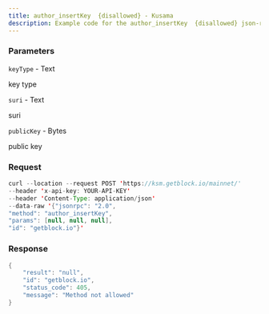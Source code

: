 ```yaml
---
title: author_insertKey  {disallowed} - Kusama
description: Example code for the author_insertKey  {disallowed} json-rpc method. Сomplete guide on how to use author_insertKey  {disallowed} json-rpc in GetBlock.io Web3 documentation.
---
```


### Parameters


`keyType` - Text

key type

`suri` - Text

suri

`publicKey` - Bytes

public key

### Request

``` java
curl --location --request POST 'https://ksm.getblock.io/mainnet/' 
--header 'x-api-key: YOUR-API-KEY' 
--header 'Content-Type: application/json' 
--data-raw '{"jsonrpc": "2.0",
"method": "author_insertKey",
"params": [null, null, null],
"id": "getblock.io"}'
```

###  Response

``` java
{
    "result": "null",
    "id": "getblock.io",
    "status_code": 405,
    "message": "Method not allowed"
}
```

